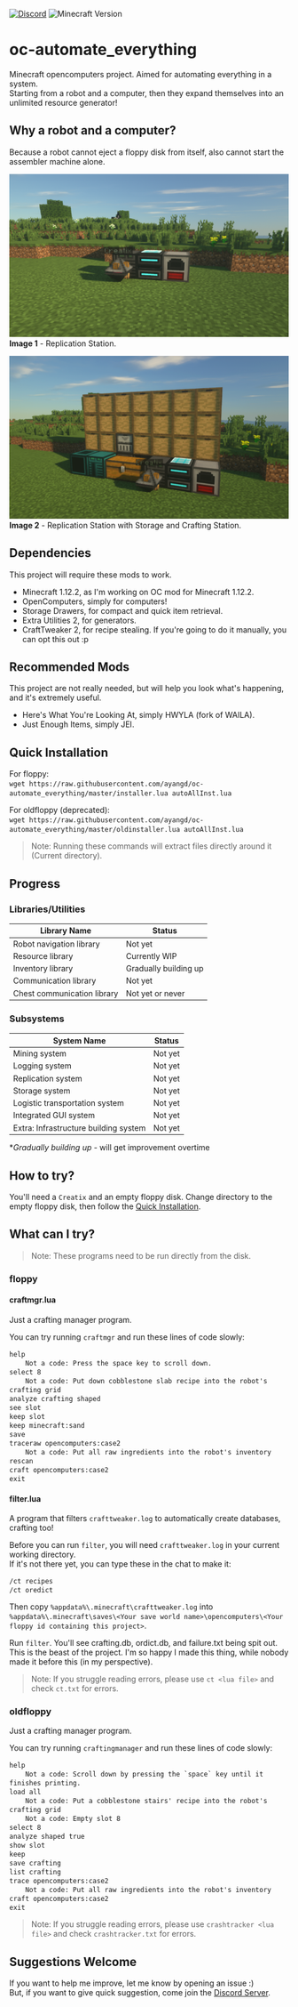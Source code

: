 [![Discord](https://img.shields.io/discord/593706016156286979.svg?color=%237289da&logo=discord&logoColor=white)](https://discord.gg/YxHGxVs) ![Minecraft Version](https://img.shields.io/badge/minecraft%20version-1.12.2-green.svg)

# oc-automate_everything
Minecraft opencomputers project. Aimed for automating everything in a system.\
Starting from a robot and a computer, then they expand themselves into an unlimited resource generator!

## Why a robot and a computer?
Because a robot cannot eject a floppy disk from itself, also cannot start the assembler machine alone.

![Replication Station](computer_minimal.png)\
**Image 1** - Replication Station.

![Full Station](computer_with_storage.png)\
**Image 2** - Replication Station with Storage and Crafting Station.

## Dependencies
This project will require these mods to work.
- Minecraft 1.12.2, as I'm working on OC mod for Minecraft 1.12.2.
- OpenComputers, simply for computers!
- Storage Drawers, for compact and quick item retrieval.
- Extra Utilities 2, for generators.
- CraftTweaker 2, for recipe stealing. If you're going to do it manually, you can opt this out :p

## Recommended Mods
This project are not really needed, but will help you look what's happening, and it's extremely useful.
- Here's What You're Looking At, simply HWYLA (fork of WAILA).
- Just Enough Items, simply JEI.

## Quick Installation
For floppy:\
```wget https://raw.githubusercontent.com/ayangd/oc-automate_everything/master/installer.lua autoAllInst.lua```

For oldfloppy (deprecated):\
```wget https://raw.githubusercontent.com/ayangd/oc-automate_everything/master/oldinstaller.lua autoAllInst.lua```

>Note: Running these commands will extract files directly around it (Current directory).

## Progress
### Libraries/Utilities
|Library Name|Status|
|-|-|
|Robot navigation library|Not yet|
|Resource library|Currently WIP|
|Inventory library|Gradually building up|
|Communication library|Not yet|
|Chest communication library|Not yet or never|

### Subsystems
|System Name|Status|
|-|-|
|Mining system|Not yet|
|Logging system|Not yet|
|Replication system|Not yet|
|Storage system|Not yet|
|Logistic transportation system|Not yet|
|Integrated GUI system|Not yet|
|Extra: Infrastructure building system|Not yet|

**Gradually building up* - will get improvement overtime

## How to try?
You'll need a `Creatix` and an empty floppy disk.
Change directory to the empty floppy disk, then follow the [Quick Installation](#quick-installation).

## What can I try?
>Note: These programs need to be run directly from the disk.

### floppy

#### craftmgr.lua
Just a crafting manager program.

You can try running `craftmgr` and run these lines of code slowly:
```
help
    Not a code: Press the space key to scroll down.
select 8
	Not a code: Put down cobblestone slab recipe into the robot's crafting grid
analyze crafting shaped
see slot
keep slot
keep minecraft:sand
save
traceraw opencomputers:case2
	Not a code: Put all raw ingredients into the robot's inventory
rescan
craft opencomputers:case2
exit
```

#### filter.lua
A program that filters `crafttweaker.log` to automatically create databases, crafting too!

Before you can run `filter`, you will need `crafttweaker.log` in your current working directory.\
If it's not there yet, you can type these in the chat to make it:
```
/ct recipes
/ct oredict
```
Then copy `%appdata%\.minecraft\crafttweaker.log` into `%appdata%\.minecraft\saves\<Your save world name>\opencomputers\<Your floppy id containing this project>`.

Run `filter`. You'll see crafting.db, ordict.db, and failure.txt being spit out.\
This is the beast of the project. I'm so happy I made this thing, while nobody made it before this (in my perspective).

>Note: If you struggle reading errors, please use `ct <lua file>` and check `ct.txt` for errors.

### oldfloppy
Just a crafting manager program.

You can try running `craftingmanager` and run these lines of code slowly:
```
help
    Not a code: Scroll down by pressing the `space` key until it finishes printing.
load all
    Not a code: Put a cobblestone stairs' recipe into the robot's crafting grid
    Not a code: Empty slot 8
select 8
analyze shaped true
show slot
keep
save crafting
list crafting
trace opencomputers:case2
    Not a code: Put all raw ingredients into the robot's inventory
craft opencomputers:case2
exit
```
>Note: If you struggle reading errors, please use `crashtracker <lua file>` and check `crashtracker.txt` for errors.

## Suggestions Welcome
If you want to help me improve, let me know by opening an issue :)\
But, if you want to give quick suggestion, come join the [Discord Server](https://discord.gg/YxHGxVs).
